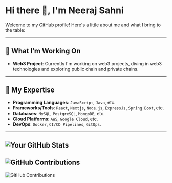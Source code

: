 # Hi there 👋, I'm Neeraj Sahni

Welcome to my GitHub profile! Here's a little about me and what I bring to the table:

---


## 🔭 What I’m Working On
- **Web3 Project**: Currently I'm working on web3 projects, diving in web3 technologies and exploring public chain and private chains.

---

## 🌟 My Expertise
- **Programming Languages**: `JavaScript`,  `Java`,  etc.
- **Frameworks/Tools**: `React`, `Nextjs`, `Node.js`, `ExpressJs`, `Spring Boot`, etc.
- **Databases**: `MySQL`, `PostgreSQL`, `MongoDB`, etc.
- **Cloud Platforms**: `AWS`, `Google Cloud`, etc.
- **DevOps**: `Docker`,  `CI/CD Pipelines`, `GitOps`.

---

![Your GitHub Stats](https://github-readme-stats.vercel.app/api?username=neerajsahni-immanent&show_icons=true&count_private=true&theme=radical)
---

![GitHub Contributions](https://github-readme-streak-stats.herokuapp.com/?user=neerajsahni-immanent&theme=radical)
---
![GitHub Contributions](https://github-readme-stats.vercel.app/api?username=neerajsahni-immanent&show_icons=true&count_private=true&hide=contribs&theme=radical)


<!--
**neerajsahni-immanent/neerajsahni-immanent** is a ✨ _special_ ✨ repository because its `README.md` (this file) appears on your GitHub profile.

Here are some ideas to get you started:

- 🔭 I’m currently working on ...
- 🌱 I’m currently learning ...
- 👯 I’m looking to collaborate on ...
- 🤔 I’m looking for help with ...
- 💬 Ask me about ...
- 📫 How to reach me: ...
- 😄 Pronouns: ...
- ⚡ Fun fact: ...
-->
